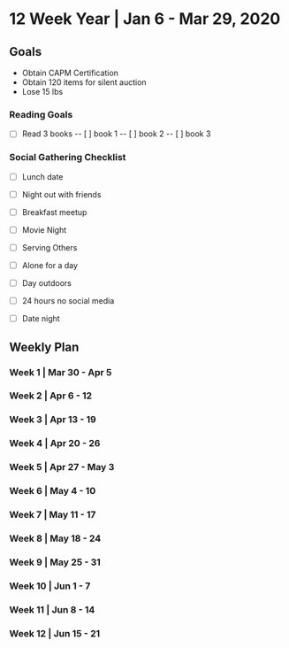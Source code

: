 12 Week Year | Jan 6 - Mar 29, 2020
==============

## Goals
- Obtain CAPM Certification
- Obtain 120 items for silent auction
- Lose 15 lbs

### Reading Goals
- [ ] Read 3 books
-- [ ] book 1
-- [ ] book 2
-- [ ] book 3

### Social Gathering Checklist
- [ ] Lunch date
- [ ] Night out with friends
- [ ] Breakfast meetup
- [ ] Movie Night
- [ ] Serving Others
- [ ] Alone for a day
- [ ] Day outdoors
- [ ] 24 hours no social media
- [ ] Date night


## Weekly Plan

### Week 1 | Mar 30 - Apr 5

### Week 2 | Apr 6 - 12

### Week 3 | Apr 13 - 19

### Week 4 | Apr 20 - 26

### Week 5 | Apr 27 - May 3

### Week 6 | May 4 - 10

### Week 7 | May 11 - 17

### Week 8 | May 18 - 24

### Week 9 | May 25 - 31

### Week 10 | Jun 1 - 7

### Week 11 | Jun 8 - 14

### Week 12 | Jun 15 - 21